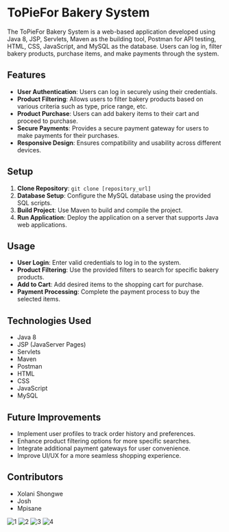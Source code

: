 # ToPieFor Bakery System

The ToPieFor Bakery System is a web-based application developed using Java 8, JSP, Servlets, Maven as the building tool, Postman for API testing, HTML, CSS, JavaScript, and MySQL as the database. Users can log in, filter bakery products, purchase items, and make payments through the system.

## Features

- **User Authentication**: Users can log in securely using their credentials.
- **Product Filtering**: Allows users to filter bakery products based on various criteria such as type, price range, etc.
- **Product Purchase**: Users can add bakery items to their cart and proceed to purchase.
- **Secure Payments**: Provides a secure payment gateway for users to make payments for their purchases.
- **Responsive Design**: Ensures compatibility and usability across different devices.

## Setup

1. **Clone Repository**: `git clone [repository_url]`
2. **Database Setup**: Configure the MySQL database using the provided SQL scripts.
3. **Build Project**: Use Maven to build and compile the project.
4. **Run Application**: Deploy the application on a server that supports Java web applications.

## Usage

- **User Login**: Enter valid credentials to log in to the system.
- **Product Filtering**: Use the provided filters to search for specific bakery products.
- **Add to Cart**: Add desired items to the shopping cart for purchase.
- **Payment Processing**: Complete the payment process to buy the selected items.

## Technologies Used

- Java 8
- JSP (JavaServer Pages)
- Servlets
- Maven
- Postman
- HTML
- CSS
- JavaScript
- MySQL

## Future Improvements

- Implement user profiles to track order history and preferences.
- Enhance product filtering options for more specific searches.
- Integrate additional payment gateways for user convenience.
- Improve UI/UX for a more seamless shopping experience.

## Contributors

- Xolani Shongwe
- Josh
- Mpisane

![1](https://github.com/XolaniLan/ToPieForBakeryApplication/assets/140137794/5c6da3f2-b37b-4567-b7ff-2fafdab5c710)
![2](https://github.com/XolaniLan/ToPieForBakeryApplication/assets/140137794/58f0de5a-201b-44e0-972e-9580ec2c044b)
![3](https://github.com/XolaniLan/ToPieForBakeryApplication/assets/140137794/17626135-692d-4830-9e6c-42176e961da9)
![4](https://github.com/XolaniLan/ToPieForBakeryApplication/assets/140137794/438126b9-f011-41d3-9ca9-ca56d6d157b8)
